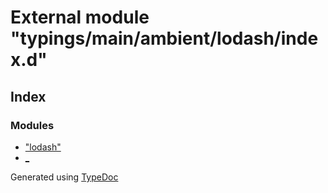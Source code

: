 # External module "typings/main/ambient/lodash/index.d"


## Index

### Modules
* ["lodash"](_typings_main_ambient_lodash_index_d_._lodash_.md)
* [_](_typings_main_ambient_lodash_index_d_._.md)


Generated using [TypeDoc](http://typedoc.io)
